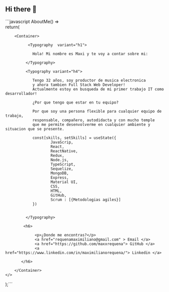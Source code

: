## Hi there 👋

´´´javascript 
     AboutMe() =>      
            return(
    
        <Container>
  
              <Typography  variant="h1">
              
                Hola! Mi nombre es Maxi y te voy a contar sobre mi:
                
             </Typography>

             <Typography variant="h4">
                 
                Tengo 32 años, soy productor de musica electronica 
                y ahora tambien Full Stack Web Developer!
                Actualmente estoy en busqueda de mi primer trabajo IT como desarrollador!
                
                ¿Por que tengo que estar en tu equipo?
               
                Por que soy una persona flexible para cualquier equipo de trabajo, 
                responsable, compañero, autodidacta y con mucho temple 
                que me permite desenvolverme en cualquier ambiente y situacion que se presente. 

                const[skills, setSkills] = useState({
                        JavaScrip,
                        React,
                        ReactNative,
                        Redux,
                        Node.js,
                        TypeScript,
                        Sequelize,
                        MongoDB, 
                        Express,
                        Material UI,
                        CSS,
                        HTML,
                        GitHub,
                        Scrum : [{Metodologias agiles}]
                }) 
                    

             </Typography>
               
            <h6>
            
                 <p>¿Donde me encontras?</p>
                 <a href="requenamaximiliano@gmail.com" > Email </a>
                 <a href="https://github.com/maxxrequena"> GitHub </a>
                 <a href="https://www.linkedin.com/in/maximilianorequena/"> Linkedin </a>
                 
           </h6>

        </Container>
    </>
);´´´


